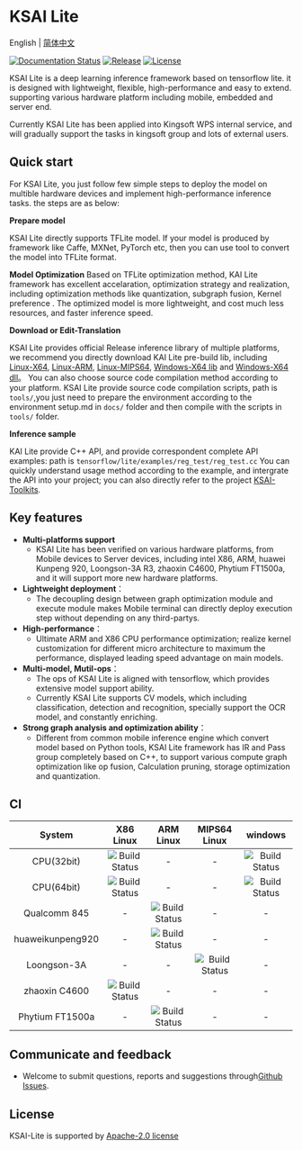 #  KSAI Lite

English | [简体中文](README.md)

 [![Documentation Status](https://img.shields.io/badge/中文文档-最新-brightgreen.svg)](https://KAI-lite.readthedocs.io/zh/develop/)  [![Release](https://img.shields.io/github/release/KAIKAI/KAI-Lite.svg)](https://github.com/KAIKAI/KAI-Lite/releases)  [![License](https://img.shields.io/badge/license-Apache%202-blue.svg)](LICENSE)

KSAI Lite is a deep learning inference framework based on tensorflow lite. it is designed with lightweight, flexible, high-performance and easy to extend. supporting various hardware platform including mobile, embedded and server end.

Currently KSAI Lite has been applied into Kingsoft WPS internal service, and will gradually support the 
tasks in kingsoft group and lots of external users.

## Quick start

For KSAI Lite, you just follow few simple steps to deploy the model on multible hardware devices and implement high-performance inference tasks. the steps are as below:

**Prepare model** 

KSAI Lite directly supports TFLite model. If your model is produced by framework like Caffe, MXNet, PyTorch etc, then you can 
use tool to convert the model into TFLite format.

**Model Optimization**
Based on TFLite optimization method, KAI Lite framework has excellent accelaration, optimization strategy and realization, including optimization methods like quantization, subgraph fusion, Kernel preference . The optimized
model is more lightweight, and cost much less resources, and faster inference speed.

**Download or Edit-Translation** 

KSAI Lite provides official Release inference library of multiple platforms, we recommend you directly download  KAI Lite pre-build lib, including [Linux-X64](https://sdk.ai.wpscdn.cn/KSAI/KSAI-Lite/pre-build/linux/X64/libtensorflow-lite.so), [Linux-ARM](https://sdk.ai.wpscdn.cn/KSAI/KSAI-Lite/pre-build/linux/ARM/libtensorflow-lite.so), [Linux-MIPS64](https://sdk.ai.wpscdn.cn/KSAI/KSAI-Lite/pre-build/linux/MIPS64/libtensorflow-lite.so), [Windows-X64 lib](https://sdk.ai.wpscdn.cn/KSAI/KSAI-Lite/pre-build/windows/tensorflow-lite.lib) and [Windows-X64 dll](https://sdk.ai.wpscdn.cn/KSAI/KSAI-Lite/pre-build/windows/tensorflow-lite.dll)。
You can also choose source code compilation method according to your platform. KSAI Lite provide  source code compilation scripts, path is `tools/`,you just need to prepare the environment according to the environment setup.md in `docs/` folder and then compile with the scripts in `tools/` folder.

**Inference sample**

KAI Lite provide C++ API, and provide correspondent complete API examples: path is `tensorflow/lite/examples/reg_test/reg_test.cc`
You can quickly understand usage method according to the example, and intergrate the API into your project; you can also directly refer to the project [KSAI-Toolkits](https://github.com/kingsoft-wps/KSAI-Toolkits).

## Key features

- **Multi-platforms support** 
	- KSAI Lite has been verified on various hardware platforms, from Mobile devices to Server devices, including intel X86, ARM, huawei Kunpeng 920, Loongson-3A R3, zhaoxin C4600, Phytium FT1500a, and it will support more new hardware platforms.
- **Lightweight deployment**：
  -  The decoupling design between graph optimization module and execute module makes Mobile terminal can directly deploy execution step without depending on any third-partys.
- **High-performance**：
	- Ultimate ARM and X86 CPU performance optimization; realize kernel customization for different micro architecture to maximum the performance, displayed leading speed advantage on main models.
- **Multi-model, Mutil-ops**：
  - The ops of KSAI Lite is aligned with tensorflow, which provides extensive model support ability.
  - Currently KSAI Lite supports CV models, which including classification, detection and recognition, specially support the OCR model, and constantly enriching. 
- **Strong graph analysis and optimization ability**：
	- Different from common mobile inference engine which convert model based on Python tools, KSAI Lite framework has IR and Pass group completely based on C++, to support various 
	  compute graph optimization like op fusion, Calculation pruning, storage optimization and quantization.
##  CI

| System | X86 Linux | ARM Linux | MIPS64 Linux| windows |
|:-:|:-:|:-:|:-:|:-:|
| CPU(32bit) | ![Build Status](https://img.shields.io/badge/build-passing-brightgreen.svg) | - | - | ![Build Status](https://img.shields.io/badge/build-passing-brightgreen.svg)
| CPU(64bit) | ![Build Status](https://img.shields.io/badge/build-passing-brightgreen.svg) | - | - | ![Build Status](https://img.shields.io/badge/build-passing-brightgreen.svg)
| Qualcomm 845 | - | ![Build Status](https://img.shields.io/badge/build-passing-brightgreen.svg) | - | - |
| huaweikunpeng920 | - | ![Build Status](https://img.shields.io/badge/build-passing-brightgreen.svg) | - | - |
| Loongson-3A | - | - | ![Build Status](https://img.shields.io/badge/build-passing-brightgreen.svg) | - |
| zhaoxin C4600 | ![Build Status](https://img.shields.io/badge/build-passing-brightgreen.svg) | - | - | - |
| Phytium FT1500a | - | ![Build Status](https://img.shields.io/badge/build-passing-brightgreen.svg) | - | - |

##  Communicate and feedback 
* Welcome to submit questions, reports and suggestions through[Github Issues](https://github.com/kingsoft-wps/KSAI-Lite/issues).

## License
KSAI-Lite is supported by [Apache-2.0 license](LICENSE)
